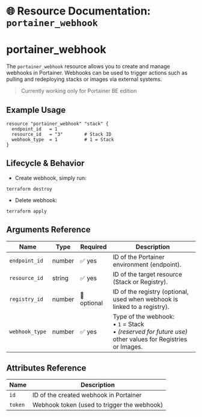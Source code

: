 # 🌐 **Resource Documentation: `portainer_webhook`**

# portainer_webhook
The `portainer_webhook` resource allows you to create and manage webhooks in Portainer. Webhooks can be used to trigger actions such as pulling and redeploying stacks or images via external systems.

> Currently working only for Portainer BE edition

## Example Usage
```hcl
resource "portainer_webhook" "stack" {
  endpoint_id   = 1
  resource_id   = "3"        # Stack ID
  webhook_type  = 1          # 1 = Stack
}
```
## Lifecycle & Behavior
- Create webhook, simply run:
```hcl
terraform destroy
```

- Delete webhook:
```hcl
terraform apply
```

## Arguments Reference
| Name           | Type   | Required | Description                                                                                                   |
| -------------- | ------ | -------- | ------------------------------------------------------------------------------------------------------------- |
| `endpoint_id`  | number | ✅ yes    | ID of the Portainer environment (endpoint).                                                                  |
| `resource_id`  | string | ✅ yes    | ID of the target resource (Stack or Registry).                                                               |
| `registry_id`  | number | 🚫 optional | ID of the registry (optional, used when webhook is linked to a registry).                                  |
| `webhook_type` | number | ✅ yes    | Type of the webhook:<br>• `1` = Stack<br>• *(reserved for future use)* other values for Registries or Images. |

## Attributes Reference
| Name | Description              |
|------|--------------------------|
| `id` | ID of the created webhook in Portainer     |
| `token` |	Webhook token (used to trigger the webhook) |
